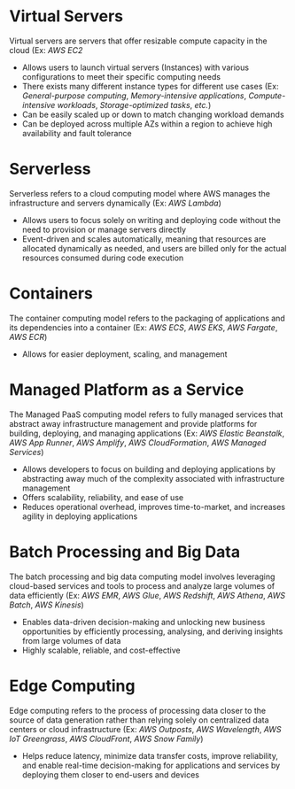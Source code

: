# Virtual Servers

Virtual servers are servers that offer resizable compute capacity in the cloud (Ex: *AWS EC2*

* Allows users to launch virtual servers (Instances) with various configurations to meet their specific computing needs
* There exists many different instance types for different use cases (Ex: *General-purpose computing*, *Memory-intensive applications*, *Compute-intensive workloads*, *Storage-optimized tasks*, *etc.*)
* Can be easily scaled up or down to match changing workload demands
* Can be deployed across multiple AZs within a region to achieve high availability and fault tolerance

# Serverless

Serverless refers to a cloud computing model where AWS manages the infrastructure and servers dynamically (Ex: *AWS Lambda*)

* Allows users to focus solely on writing and deploying code without the need to provision or manage servers directly
* Event-driven and scales automatically, meaning that resources are allocated dynamically as needed, and users are billed only for the actual resources consumed during code execution

# Containers

The container computing model refers to the packaging of applications and its dependencies into a container (Ex: *AWS ECS*, *AWS EKS*, *AWS Fargate*, *AWS ECR*)

* Allows for easier deployment, scaling, and management

# Managed Platform as a Service

The Managed PaaS computing model refers to fully managed services that abstract away infrastructure management and provide platforms for building, deploying, and managing applications (Ex: *AWS Elastic Beanstalk*, *AWS App Runner*, *AWS Amplify*, *AWS CloudFormation*, *AWS Managed Services*)

* Allows developers to focus on building and deploying applications by abstracting away much of the complexity associated with infrastructure management
* Offers scalability, reliability, and ease of use
* Reduces operational overhead, improves time-to-market, and increases agility in deploying applications

# Batch Processing and Big Data

The batch processing and big data computing model involves leveraging cloud-based services and tools to process and analyze large volumes of data efficiently (Ex: *AWS EMR*, *AWS Glue*, *AWS Redshift*, *AWS Athena*, *AWS Batch*, *AWS Kinesis*)

* Enables data-driven decision-making and unlocking new business opportunities by efficiently processing, analysing, and deriving insights from large volumes of data
* Highly scalable, reliable, and cost-effective

# Edge Computing 

Edge computing refers to the process of processing data closer to the source of data generation rather than relying solely on centralized data centers or cloud infrastructure (Ex: *AWS Outposts*, *AWS Wavelength*, *AWS IoT Greengrass*, *AWS CloudFront*, *AWS Snow Family*)

* Helps reduce latency, minimize data transfer costs, improve reliability, and enable real-time decision-making for applications and services by deploying them closer to end-users and devices
